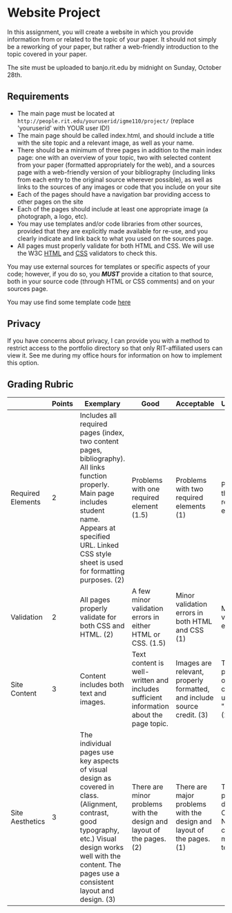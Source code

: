 # Website Project

In this assignment, you will create a website in which you provide information from or related to the topic of your paper. It should not simply be a reworking of your paper, but rather a web-friendly introduction to the topic covered in your paper.  

The site must be uploaded to banjo.rit.edu by midnight on Sunday, October 28th.

## Requirements
  - The main page must be located at `http://people.rit.edu/youruserid/igme110/project/` (replace 'youruserid' with YOUR user ID!)
  - The main page should be called index.html, and should include a title with the site topic and a relevant image, as well as your name. 
  - There should be a minimum of three pages in addition to the main index page: one with an overview of your topic, two with selected content from your paper (formatted appropriately for the web), and a sources page with a web-friendly version of your bibliography (including links from each entry to the original source wherever possible), as well as links to the sources of any images or code that you include on your site
  - Each of the pages should have a navigation bar providing access to other pages on the site
  - Each of the pages should include at least one appropriate image (a photograph, a logo, etc).
  - You may use templates and/or code libraries from other sources, provided that they are explicitly made available for re-use, and you clearly indicate and link back to what you used on the sources page. 
  - All pages must properly validate for both HTML and CSS. We will use the W3C [HTML](https://validator.w3.org) and [CSS](http://jigsaw.w3.org/css-validator/) validators to check this. 
  
 You may use external sources for templates or specific aspects of your code; however, if you do so, you ***MUST*** provide a citation to that source, both in your source code (through HTML or CSS comments) and on your sources page.

 You may use find some template code [here](web-project-template)

## Privacy
If you have concerns about privacy, I can provide you with a method to restrict access to the portfolio directory so that only RIT-affiliated users can view it. See me during my office hours for information on how to implement this option. 


## Grading Rubric

| | Points | Exemplary | Good | Acceptable | Unacceptable |
|-| ------ | --------- | ---- | ---------- | ------------ |
Required Elements | 2 | Includes all required pages (index, two content pages, bibliography). All links function properly. Main page includes student name. Appears at specified URL. Linked CSS style sheet is used for formatting purposes. (2) | Problems with one required element (1.5) | Problems with two required elements (1) | Problems with three or more required elements. (0) |
| Validation | 2 | All pages properly validate for both CSS and HTML. (2) | A few minor validation errors in either HTML or CSS. (1.5) | Minor validation errors in both HTML and CSS (1) | Major validation errors. (0) |
| Site Content | 3 | Content includes both text and images. | Text content is well-written and includes sufficient information about the page topic. | Images are relevant, properly formatted, and include source credit. (3) | There are problems with one of the criteria listed under "exemplary". (2) | There are problems with two of the criteria listed under "exemplary". (1) | There are problems with three or more criteria listed under "exemplary". |
| Site Aesthetics | 3 | The individual pages use key aspects of visual design as covered in class. (Alignment, contrast, good typography, etc.) Visual design works well with the content. The pages use a consistent layout and design. (3) | There are minor problems with the design and layout of the pages. (2) | There are major problems with the design and layout of the pages. (1) | The pages are poorly designed. <br>OR<br>No design changes were made from template.(0) |

